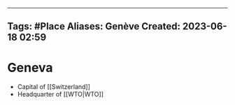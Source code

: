 
---
Tags: #Place
Aliases: Genève 
Created: 2023-06-18 02:59
---
# Geneva
- Capital of [[Switzerland]] 
- Headquarter of [[WTO|WTO]]